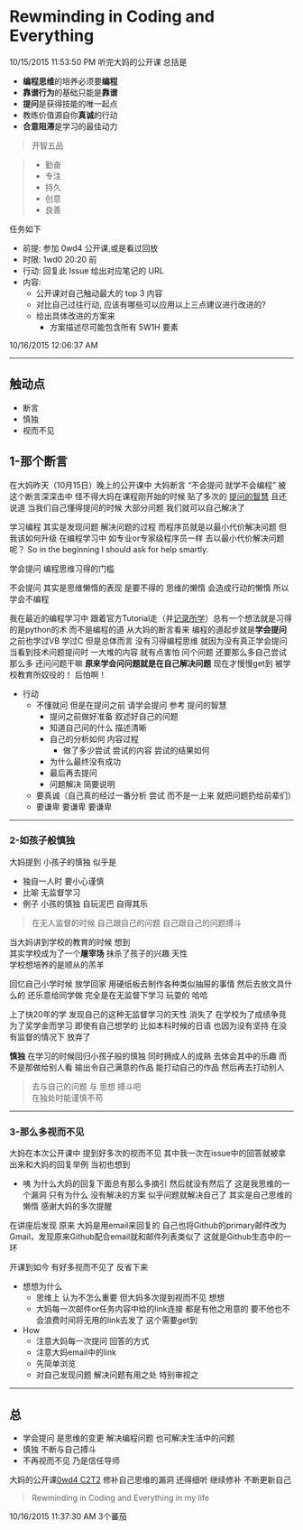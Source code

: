 # Rewminding in Coding and Everything

10/15/2015 11:53:50 PM 听完大妈的公开课 总括是

- **编程思维**的培养必须要**编程**  
- **靠谱行为**的基础只能是**靠谱**  
- **提问**是获得技能的唯一起点  
- 教练价值源自你**真诚**的行动  
- **合意阻滞**是学习的最佳动力 

> 开智五品

> - 勤奋
> - 专注
> - 持久
> - 创意
> - 良善

任务如下

- 前提: 参加 0wd4 公开课,或是看过回放
- 时限: 1wd0 20:20 前
- 行动: 回复此 Issue 给出对应笔记的 URL
- 内容:
	+ 公开课对自己触动最大的 top 3 内容
	+ 对比自己过往行动, 应该有哪些可以应用以上三点建议进行改进的?
	+ 给出具体改进的方案来
		+ 方案描述尽可能包含所有 5W1H 要素

10/16/2015 12:06:37 AM 

----------

## 触动点 ##

- 断言
- 慎独
- 视而不见

## 1-那个断言 ##

在大妈昨天（10月15日）晚上的公开课中 大妈断言 “不会提问 就学不会编程” 被这个断言深深击中 怪不得大妈在课程刚开始的时候 贴了多次的 [提问的智慧](wiki.woodpecker.org.cn/moin/AskForHelp) 且还说道 当我们自己懂得提问的时候 大部分问题 我们就可以自己解决了 

学习编程 其实是发现问题 解决问题的过程 而程序员就是以最小代价解决问题 但我该如何升级 在编程学习中 如专业or专家级程序员一样 去以最小代价解决问题呢？ So in the beginning I should ask for help smartly. 

学会提问 编程思维习得的门槛 

不会提问 其实是思维懒惰的表现 是要不得的 思维的懒惰 会造成行动的懒惰 所以学会不编程

我在最近的编程学习中 跟着官方Tutorial走（并[记录所学]()）总有一个想法就是习得的是python的术 而不是编程的道 从大妈的断言看来 编程的道起步就是**学会提问** 之前也学过VB 学过C 但是总体而言 没有习得编程思维 就因为没有真正学会提问 当看到技术问题提问时 一大堆的内容 就有点害怕 问个问题 还要那么多自己尝试那么多 还问问题干嘛 **原来学会问问题就是在自己解决问题** 现在才慢慢get到 被学校教育所奴役的！ 后怕啊！ 

- 行动
	- 不懂就问 但是在提问之前 请学会提问 参考 提问的智慧 
		- 提问之前做好准备 叙述好自己的问题
		- 知道自己问的什么 描述清晰 
		- 自己的分析如何 内容过程
			- 做了多少尝试 尝试的内容 尝试的结果如何
		- 为什么最终没有成功 
		- 最后再去提问
		- 问题解决 简要说明
	- 要真诚（自己真的经过一番分析 尝试 而不是一上来 就把问题扔给前辈们） 
	- 要谦卑 要谦卑 要谦卑

----------

### 2-如孩子般慎独 ###

大妈提到 小孩子的慎独 似乎是 

- 独自一人时 要小心谨慎 
- 比喻 无监督学习 
- 例子 小孩的慎独 自玩泥巴 自得其乐

> 在无人监督的时候 自己跟自己的问题 自己跟自己的问题搏斗

当大妈讲到学校的教育的时候 想到  
其实学校成为了一个**屠宰场** 抹杀了孩子的兴趣 天性   
学校想培养的是顺从的羔羊 

回忆自己小学时候 放学回家 用硬纸板去制作各种类似抽屉的事情 然后去放文具什么的 还乐意给同学做 完全是在无监督下学习 玩耍的 哈哈 
 
上了快20年的学 发现自己的这种无监督学习的天性 消失了 在学校为了成绩争竞 为了奖学金而学习 即使有自己想学的 比如本科时候的日语 也因为没有坚持 在没有监督的情况下 放弃了   

**慎独** 在学习的时候回归小孩子般的慎独 同时拥成人的成熟 去体会其中的乐趣 而不是那做给别人看 输出令自己满意的作品 能打动自己的作品 然后再去打动别人

> 去与自己的问题 与 思想 搏斗吧  
> 在独处时能谨慎不苟

----------

### 3-那么多视而不见 ###

大妈在本次公开课中 提到好多次的视而不见 其中我一次在issue中的回答就被拿出来和大妈的回复举例 当初也想到 

- 咦 为什么大妈的回复下面总有那么多摘引 然后就没有然后了 这是我思维的一个漏洞 只有为什么 没有解决的方案 似乎问题就解决自己了 其实是自己思维的懒惰 感谢大妈的多次提醒

在讲座后发现 原来 大妈是用email来回复的 自己也将Github的primary邮件改为Gmail，发现原来Github配合email就和邮件列表类似了 这就是Github生态中的一环

开课到如今 有好多视而不见了 反省下来 

- 想想为什么 
	- 思维上 认为不怎么重要 但大妈多次提到视而不见 想想
	- 大妈每一次邮件or任务内容中给的link连接 都是有他之用意的 要不他也不会浪费时间将无用的link去发了 这个需要get到
- How
	- 注意大妈每一次提问 回答的方式
	- 注意大妈email中的link 
	- 先简单浏览
	- 对自己发现问题 解决问题有用之处 特别审视之 

----------

## 总 ##

- 学会提问 是思维的变更 解决编程问题 也可解决生活中的问题
- 慎独 不断与自己搏斗 
- 不再视而不见 乃是信任导师

大妈的公开课[0wd4 C2T2](http://openmindclub.qiniudn.com/res/tapes/omooc/omooc2py/151015_0wd4/index.html) 修补自己思维的漏洞 还得细听 继续修补 不断更新自己   

> Rewminding in Coding and Everything in my life

10/16/2015 11:37:30 AM 3个蕃茄